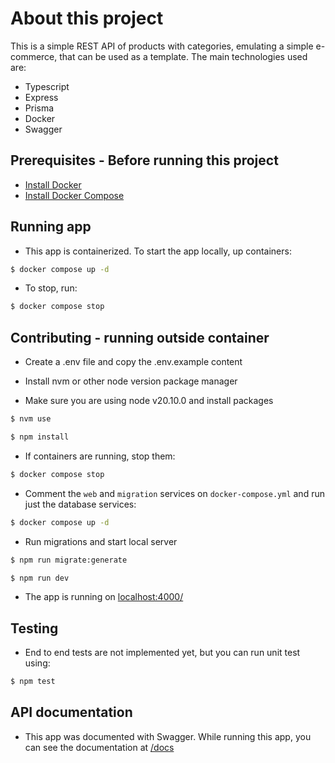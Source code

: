 # About this project

This is a simple REST API of products with categories, emulating a simple e-commerce, that can be used as a template. The main technologies used are:
- Typescript
- Express
- Prisma
- Docker
- Swagger

## Prerequisites - Before running this project

- [Install Docker](https://www.docker.com/get-started/)
- [Install Docker Compose](https://docs.docker.com/compose/install/)

## Running app

- This app is containerized. To start the app locally, up containers:

```bash
$ docker compose up -d
```

- To stop, run:

```bash
$ docker compose stop
```

## Contributing - running outside container

- Create a .env file and copy the .env.example content

- Install nvm or other node version package manager

- Make sure you are using node v20.10.0 and install packages

```bash
$ nvm use
```

```bash
$ npm install
```
- If containers are running, stop them:

```bash
$ docker compose stop
```

- Comment the `web` and `migration` services on `docker-compose.yml` and run just the database services:

```bash
$ docker compose up -d
```

- Run migrations and start local server 

```bash
$ npm run migrate:generate
```

```bash
$ npm run dev
```

- The app is running on [localhost:4000/](http://localhost:4000/)

## Testing

- End to end tests are not implemented yet, but you can run unit test using:

```bash
$ npm test
```

## API documentation

- This app was documented with Swagger. While running this app, you can see the documentation at [/docs](http://localhost:4000/docs)
